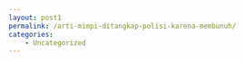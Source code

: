 ```yaml
---
layout: post1
permalink: /arti-mimpi-ditangkap-polisi-karena-membunuh/
categories:
    - Uncategorized
---
```


